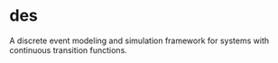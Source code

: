# des
A discrete event modeling and simulation framework for systems with continuous transition functions.


